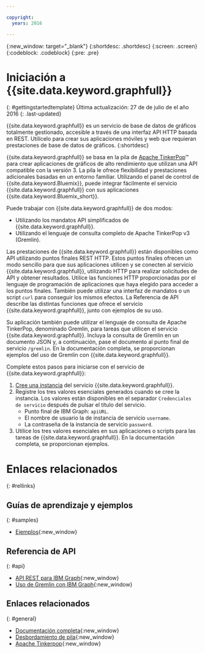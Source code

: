 ```yaml
---

copyright:
  years: 2016

---
```


{:new_window: target="_blank"}
{:shortdesc: .shortdesc}
{:screen: .screen}
{:codeblock: .codeblock}
{:pre: .pre}

# Iniciación a {{site.data.keyword.graphfull}}
{: #gettingstartedtemplate}
Última actualización: 27 de de julio de el año 2016
{: .last-updated}

{{site.data.keyword.graphfull}} es un servicio de base de datos de gráficos totalmente gestionado, accesible a través de una interfaz API HTTP basada en REST. Utilícelo para crear sus aplicaciones móviles y web que requieran prestaciones de base de datos de gráficos.
{:shortdesc}

{{site.data.keyword.graphfull}} se basa en la pila de [Apache TinkerPop](http://tinkerpop.incubator.apache.org/)&trade; para crear aplicaciones de gráficos de alto rendimiento que utilizan una API compatible con la versión 3. La pila le ofrece flexibilidad y prestaciones adicionales basadas en un entorno familiar.
Utilizando el panel de control de {{site.data.keyword.Bluemix}}, puede integrar fácilmente el servicio {{site.data.keyword.graphfull}} con sus aplicaciones {{site.data.keyword.Bluemix_short}}.

Puede trabajar con {{site.data.keyword.graphfull}} de dos modos:

*	Utilizando los mandatos API simplificados de {{site.data.keyword.graphfull}}. 
*	Utilizando el lenguaje de consulta completo de Apache TinkerPop v3 (Gremlin).

Las prestaciones de {{site.data.keyword.graphfull}} están disponibles como API utilizando puntos finales REST HTTP. Estos puntos finales ofrecen un modo sencillo para que sus aplicaciones utilicen y se conecten al servicio {{site.data.keyword.graphfull}}, utilizando HTTP para realizar solicitudes de API y obtener resultados. Utilice las funciones HTTP proporcionadas por el lenguaje de programación de aplicaciones que haya elegido para acceder a los puntos finales. También puede utilizar una interfaz de mandatos o un script `curl` para conseguir los mismos efectos. La Referencia de API describe las distintas funciones que ofrece el servicio {{site.data.keyword.graphfull}}, junto con ejemplos de su uso. 

Su aplicación también puede utilizar el lenguaje de consulta de Apache TinkerPop, denominado Gremlin, para tareas que utilicen el servicio {{site.data.keyword.graphfull}}. Incluya la consulta de Gremlin en un documento JSON y, a continuación, pase el documento al punto final de servicio `/gremlin`. En la documentación completa, se proporcionan ejemplos del uso de Gremlin con {{site.data.keyword.graphfull}}. 

Complete estos pasos para iniciarse con el servicio de {{site.data.keyword.graphfull}}:

1.	[Cree una instancia](https://www.ng.bluemix.net/docs/services/reqnsi.html#req_instance) del servicio {{site.data.keyword.graphfull}}.
2.	Registre los tres valores esenciales generados cuando se cree la instancia. Los valores están disponibles en el separador `Credenciales de servicio` después de pulsar el título del servicio. 
	*	Punto final de IBM Graph: `apiURL`.
	*	El nombre de usuario la de instancia de servicio `username`.
	*	La contraseña de la instancia de servicio `password`.
3.	Utilice los tres valores esenciales en sus aplicaciones o scripts para las tareas de {{site.data.keyword.graphfull}}. En la documentación completa, se proporcionan ejemplos. 

# Enlaces relacionados
{: #rellinks}

## Guías de aprendizaje y ejemplos
{: #samples}

* [Ejemplos](https://ibm-graph-docs.ng.bluemix.net/examples.html){:new_window}

## Referencia de API
{: #api}

* [API REST para IBM Graph](https://ibm-graph-docs.ng.bluemix.net/api.html){:new_window}
* [Uso de Gremlin con IBM Graph](https://ibm-graph-docs.ng.bluemix.net/api.html#gremlin-apis){:new_window}

## Enlaces relacionados
{: #general}

* [Documentación completa](https://ibm-graph-docs.ng.bluemix.net/){:new_window}
* [Desbordamiento de pila](http://stackoverflow.com/questions/tagged/ibm-graph){:new_window}
* [Apache Tinkerpop](http://tinkerpop.incubator.apache.org/){:new_window}
